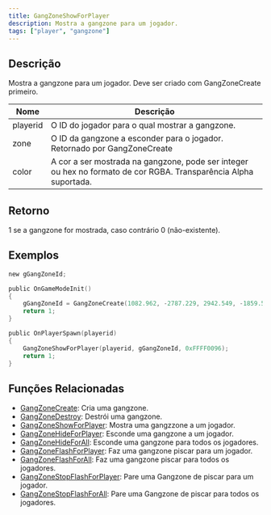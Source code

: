 ```yaml
---
title: GangZoneShowForPlayer
description: Mostra a gangzone para um jogador.
tags: ["player", "gangzone"]
---
```


## Descrição

Mostra a gangzone para um jogador. Deve ser criado com GangZoneCreate primeiro.

| Nome     | Descrição                                                                                                        |
| -------- | ---------------------------------------------------------------------------------------------------------------- |
| playerid | O ID do jogador para o qual mostrar a gangzone.                                                                  |
| zone     | O ID da gangzone a esconder para o jogador. Retornado por GangZoneCreate                                         |
| color    | A cor a ser mostrada na gangzone, pode ser integer ou hex no formato de cor RGBA. Transparência Alpha suportada. |

## Retorno

1 se a gangzone for mostrada, caso contrário 0 (não-existente).

## Exemplos

```c
new gGangZoneId;

public OnGameModeInit()
{
    gGangZoneId = GangZoneCreate(1082.962, -2787.229, 2942.549, -1859.51);
    return 1;
}

public OnPlayerSpawn(playerid)
{
    GangZoneShowForPlayer(playerid, gGangZoneId, 0xFFFF0096);
    return 1;
}
```

## Funções Relacionadas

- [GangZoneCreate](GangZoneCreate): Cria uma gangzone.
- [GangZoneDestroy](GangZoneDestroy): Destrói uma gangzone.
- [GangZoneShowForPlayer](GangZoneShowForPlayer): Mostra uma gangzzone a um jogador.
- [GangZoneHideForPlayer](GangZoneHideForPlayer): Esconde uma gangzone a um jogador.
- [GangZoneHideForAll](GangZoneHideForAll): Esconde uma gangzone para todos os jogadores.
- [GangZoneFlashForPlayer](GangZoneFlashForPlayer): Faz uma gangzone piscar para um jogador.
- [GangZoneFlashForAll](GangZoneFlashForAll): Faz uma gangzone piscar para todos os jogadores.
- [GangZoneStopFlashForPlayer](GangZoneStopFlashForPlayer): Pare uma Gangzone de piscar para um jogador.
- [GangZoneStopFlashForAll](GangZoneStopFlashForAll): Pare uma Gangzone de piscar para todos os jogadores.
